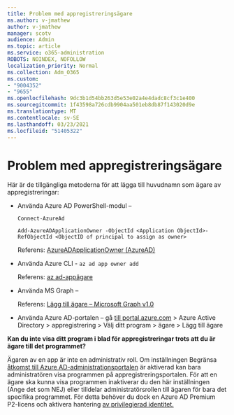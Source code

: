 ```yaml
---
title: Problem med appregistreringsägare
ms.author: v-jmathew
author: v-jmathew
manager: scotv
audience: Admin
ms.topic: article
ms.service: o365-administration
ROBOTS: NOINDEX, NOFOLLOW
localization_priority: Normal
ms.collection: Adm_O365
ms.custom:
- "9004352"
- "9655"
ms.openlocfilehash: 9dc3b1d54bb263d5e53e02a4e4dadc8cf3c1e400
ms.sourcegitcommit: 1f43598a726cdb9904aa501eb8db87f143020d9e
ms.translationtype: MT
ms.contentlocale: sv-SE
ms.lasthandoff: 03/23/2021
ms.locfileid: "51405322"
---
```

# <a name="app-registration-owner-issues"></a>Problem med appregistreringsägare

Här är de tillgängliga metoderna för att lägga till huvudnamn som ägare av appregistreringar:

- Använda Azure AD PowerShell-modul –

    `Connect-AzureAd`

    `Add-AzureADApplicationOwner -ObjectId <Application ObjectId>-RefObjectId <ObjectID of principal to assign as owner>`

    Referens: [AzureADApplicationOwner (AzureAD)](https://docs.microsoft.com/powershell/module/azuread/add-azureadapplicationowner)
- Använda Azure CLI - `az ad app owner add`

    Referens: [az ad-appägare](https://docs.microsoft.com/cli/azure/ad/app/owner)
- Använda MS Graph –

    Referens: [Lägg till ägare – Microsoft Graph v1.0](https://docs.microsoft.com/graph/api/application-post-owners)
- Använda Azure AD-portalen – gå [till portal.azure.com](https://portal.azure.com/) > Azure Active Directory > appregistrering > Välj ditt program > ägare > Lägg till ägare

**Kan du inte visa ditt program i blad för appregistreringar trots att du är ägare till det programmet?**

Ägaren av en app är inte en administrativ roll. Om inställningen Begränsa [åtkomst till Azure AD-administrationsportalen](https://docs.microsoft.com/azure/active-directory/fundamentals/users-default-permissions) är aktiverad kan bara administratören visa programmen på appregistreringsportalen. För att en ägare ska kunna visa programmen inaktiverar du den här inställningen (Ange det som NEJ) eller tilldelar administratörsrollen till ägaren för bara det specifika programmet. För detta behöver du dock en Azure AD Premium P2-licens och aktivera hantering [av privilegierad identitet.](https://docs.microsoft.com/azure/active-directory/privileged-identity-management/pim-configure)
